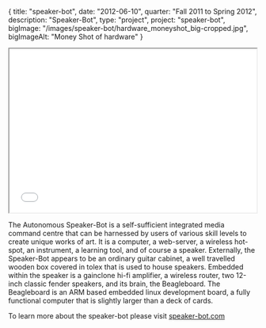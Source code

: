 {
  title: "speaker-bot",
  date:  "2012-06-10",
  quarter: "Fall 2011 to Spring 2012",
  description: "Speaker-Bot",
  type: "project",
  project: "speaker-bot",
  bigImage: "/images/speaker-bot/hardware_moneyshot_big-cropped.jpg",
  bigImageAlt: "Money Shot of hardware"
}

<div class="videoWrapper">
    <iframe src="//player.vimeo.com/video/41616992" width="500" height="331" webkitallowfullscreen mozallowfullscreen allowfullscreen></iframe>
</div>
<!-- The Autonomous Speaker-Bot was a physical embodiment of the tool-set that I developed during my undergraduate education. It included hand made physical hardware and custom code ranging from an extremely low level (such as user datagram packets), to extremely high level (such as pure-data patch’s). -->

The Autonomous Speaker-Bot is a self-sufficient integrated media command centre that can be harnessed by users of various skill levels to create unique works of art. It is a computer, a web-server, a wireless hot-spot, an instrument, a learning tool, and of course a speaker. Externally, the Speaker-Bot appears to be an ordinary guitar cabinet, a well travelled wooden box covered in tolex that is used to house speakers. Embedded within the speaker is a gainclone hi-fi amplifier, a wireless router, two 12-inch classic fender speakers, and its brain, the Beagleboard. The Beagleboard is an ARM based embedded linux development board, a fully functional computer that is slightly larger than a deck of cards.

To learn more about the speaker-bot please visit [speaker-bot.com](http://speaker-bot.com)